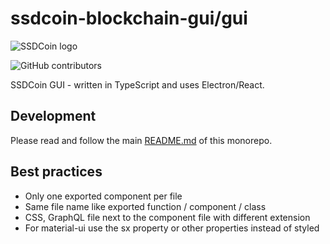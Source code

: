 # ssdcoin-blockchain-gui/gui

![SSDCoin logo](https://www.ssdcoin.top/wp-content/uploads/2022/09/ssdcoin-logo.svg)

![GitHub contributors](https://img.shields.io/github/contributors/ball-network/ssdcoin-blockchain-gui?logo=GitHub)

SSDCoin GUI - written in TypeScript and uses Electron/React.

## Development

Please read and follow the main [README.md](https://github.com/ball-network/ssdcoin-blockchain-gui) of this monorepo.

## Best practices

- Only one exported component per file
- Same file name like exported function / component / class
- CSS, GraphQL file next to the component file with different extension
- For material-ui use the sx property or other properties instead of styled
